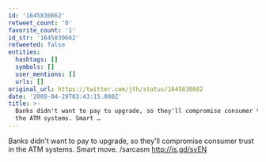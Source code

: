 ```yaml
---
id: '1645830662'
retweet_count: '0'
favorite_count: '1'
id_str: '1645830662'
retweeted: false
entities:
  hashtags: []
  symbols: []
  user_mentions: []
  urls: []
original_url: https://twitter.com/jth/status/1645830662
date: '2009-04-29T03:43:15.000Z'
title: >-
  Banks didn't want to pay to upgrade, so they'll compromise consumer trust in
  the ATM systems. Smart …
---
```


Banks didn't want to pay to upgrade, so they'll compromise consumer trust in the ATM systems. Smart move. /sarcasm http://is.gd/svEN